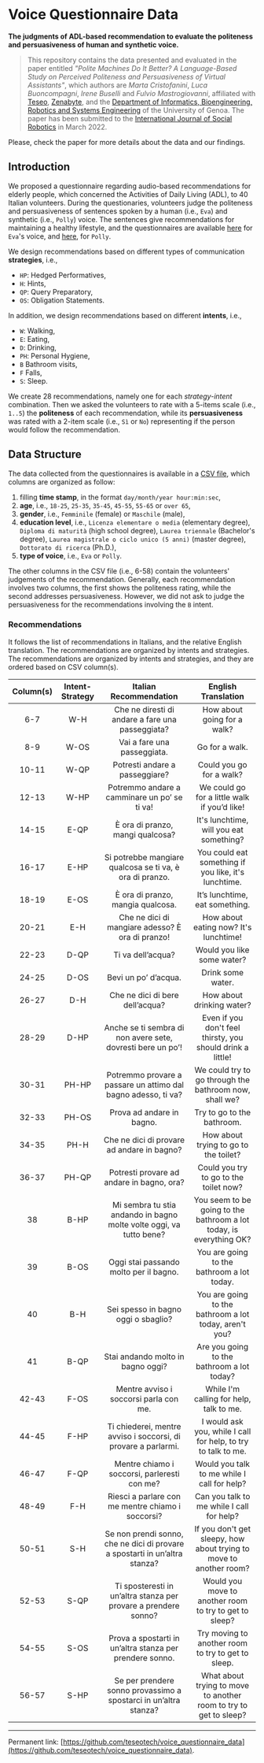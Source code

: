 # Voice Questionnaire Data
**The judgments of ADL-based recommendation to evaluate the politeness and persuasiveness of human and synthetic voice.**

> This repository contains the data presented and evaluated in the paper entitled 
> *"Polite Machines Do It Better? A Language-Based Study on Perceived Politeness and Persuasiveness of Virtual Assistants"*,
> which authors are 
> *Marta Cristofanini*, 
> *Luca Buoncompagni*, 
> *Irene Buselli* and 
> *Fulvio Mastrogiovanni*,
> affiliated with 
> [Teseo](https://teseo.tech/),
> [Zenabyte](https://www.zenabyte.com/), and
> the [Department of Informatics, Bioengineering, Robotics and Systems Engineering](https://dibris.unige.it/) of the University of Genoa.
> The paper has been submitted to the 
> [International Journal of Social Robotics](https://www.springer.com/journal/12369) 
> in March 2022.

Please, check the paper for more details about the data and our findings.

## Introduction
We proposed a questionnaire regarding audio-based recommendations for elderly people, which concerned the Activities of Daily Living (ADL), to 40 Italian volunteers.
During the questionaries, volunteers judge the politeness and persuasiveness of sentences spoken by a human (i.e., `Eva`) and synthetic (i.e., `Polly`) voice.
The sentences give recommendations for maintaining a healthy lifestyle, and the questionnaires are available [here](https://forms.gle/wYMaddQdEXF8Ek8i6) for `Eva`'s voice, and [here](https://forms.gle/bPzJw88PMqJ5siPr7), for `Polly`.

We design recommendations based on different types of communication **strategies**, i.e.,
 - `HP`: Hedged Performatives, 
 - `H`: Hints, 
 - `QP`: Query Preparatory, 
 - `OS`: Obligation Statements.
 
In addition, we design recommendations based on different **intents**, i.e.,
 - `W`: Walking, 
 - `E`: Eating, 
 - `D`: Drinking, 
 - `PH`: Personal Hygiene, 
 - `B` Bathroom visits, 
 - `F` Falls, 
 - `S`: Sleep.

We create 28 recommendations, namely one for each *strategy-intent* combination.
Then we asked the volunteers to rate with a 5-items scale (i.e., `1..5`) the **politeness** of each recommendation, while its **persuasiveness** was rated with a 2-item scale (i.e., `Sì` or `No`) representing if the person would follow the recommendation.

## Data Structure
The data collected from the questionnaires is available in a [CSV file](https://github.com/teseotech/voice_questionnaire_data/blob/main/QuestionnaireRawData.csv), which columns are organized as follow:
 1. filling **time stamp**, in the format `day/month/year hour:min:sec`,
 2. **age**, i.e., `18-25`, `25-35`, `35-45`, `45-55`, `55-65` or `over 65`,
 3. **gender**, i.e., `Femminile` (female) or `Maschile` (male),
 4. **education level**, i.e., `Licenza elementare o media` (elementary degree), `Diploma di maturità` (high school degree), `Laurea triennale` (Bachelor's degree), `Laurea magistrale o ciclo unico (5 anni)` (master degree), `Dottorato di ricerca` (Ph.D.),
 5. **type of voice**, i.e., `Eva` or `Polly`.

The other columns in the CSV file (i.e., 6-58) contain the volunteers' judgements of the recommendation.
Generally, each recommendation involves two columns, the first shows the politeness rating, while the second addresses persuasiveness.
However, we did not ask to judge the persuasiveness for the recommendations involving the `B` intent.

### Recommendations
It follows the list of recommendations in Italians, and the relative English translation.
The recommendations are organized by intents and strategies.
The recommendations are organized by intents and strategies, and they are ordered based on CSV column(s).

| **Column(s)** | **Intent-Strategy** |                          **Italian Recommendation**                         |                       **English Translation**                       |
|:-------------:|:-------------------:|:---------------------------------------------------------------------------:|:-------------------------------------------------------------------:|
|       6-7     |        W-H          |               Che ne diresti di andare a fare una passeggiata?              |                     How about going for a walk?                     |
|       8-9     |        W-OS         |                         Vai a fare una passeggiata.                         |                            Go for a walk.                           |
|      10-11    |        W-QP         |                        Potresti andare a passeggiare?                       |                       Could you go for a walk?                      |
|      12-13    |        W-HP         |                 Potremmo andare a camminare un po’ se ti va!                |             We could go for a little walk if you’d like!            |
|      14-15    |        E-QP         |                       È ora di pranzo, mangi qualcosa?                      |               It's lunchtime, will you eat something?               |
|      16-17    |        E-HP         |           Si potrebbe mangiare qualcosa se ti va, è ora di pranzo.          |         You could eat something if you like, it's lunchtime.        |
|      18-19    |        E-OS         |                      È ora di pranzo, mangia qualcosa.                      |                    It’s lunchtime, eat something.                   |
|      20-21    |        E-H          |               Che ne dici di mangiare adesso? È ora di pranzo!              |                How about eating now? It's lunchtime!                |
|      22-23    |        D-QP         |                              Ti va dell’acqua?                              |                      Would you like some water?                     |
|      24-25    |        D-OS         |                             Bevi un po’ d’acqua.                            |                          Drink some water.                          |
|      26-27    |        D-H          |                       Che ne dici di bere dell’acqua?                       |                      How about drinking water?                      |
|      28-29    |        D-HP         |         Anche se ti sembra di non avere sete, dovresti bere un po’!         |      Even if you don't feel thirsty, you should drink a little!     |
|      30-31    |        PH-HP        |        Potremmo provare a passare un attimo dal bagno adesso, ti va?        |        We could try to go through the bathroom now, shall we?       |
|      32-33    |        PH-OS        |                          Prova ad andare in bagno.                          |                      Try to go to the bathroom.                     |
|      34-35    |        PH-H         |                  Che ne dici di provare ad andare in bagno?                 |                How about trying to go to the toilet?                |
|      36-37    |        PH-QP        |                  Potresti provare ad andare in bagno, ora?                  |                Could you try to go to the toilet now?               |
|       38      |        B-HP         |     Mi sembra tu stia andando in bagno molte volte oggi, va tutto bene?     | You seem to be going to the bathroom a lot today, is everything OK? |
|       39      |        B-OS         |                    Oggi stai passando molto per il bagno.                   |              You are going to the bathroom a lot today.             |
|       40      |        B-H          |                     Sei spesso in bagno oggi o sbaglio?                     |        You are going to the bathroom a lot today, aren't you?       |
|       41      |        B-QP         |                      Stai andando molto in bagno oggi?                      |              Are you going to the bathroom a lot today?             |
|      42-43    |        F-OS         |                    Mentre avviso i soccorsi parla con me.                   |               While I'm calling for help, talk to me.               |
|      44-45    |        F-HP         |        Ti chiederei, mentre avviso i soccorsi, di provare a parlarmi.       |    I would ask you, while I call for help, to try to talk to me.    |
|      46-47    |        F-QP         |                 Mentre chiamo i soccorsi, parleresti con me?                |             Would you talk to me while I call for help?             |
|      48-49    |        F-H          |              Riesci a parlare con me mentre chiamo i soccorsi?              |              Can you talk to me while I call for help?              |
|      50-51    |        S-H          | Se non prendi sonno, che ne dici di provare a spostarti in un’altra stanza? |  If you don't get sleepy, how about trying to move to another room? |
|      52-53    |        S-QP         |       Ti sposteresti in un’altra stanza per provare a prendere sonno?       |        Would you move to another room to try to get to sleep?       |
|      54-55    |        S-OS         |           Prova a spostarti in un’altra stanza per prendere sonno.          |          Try moving to another room to try to get to sleep.         |
|      56-57    |        S-HP         |       Se per prendere sonno provassimo a spostarci in un’altra stanza?      |  What about trying to move to another room to try to get to sleep?  |

---

Permanent link: [https://github.com/teseotech/voice_questionnaire_data](https://github.com/teseotech/voice_questionnaire_data).
